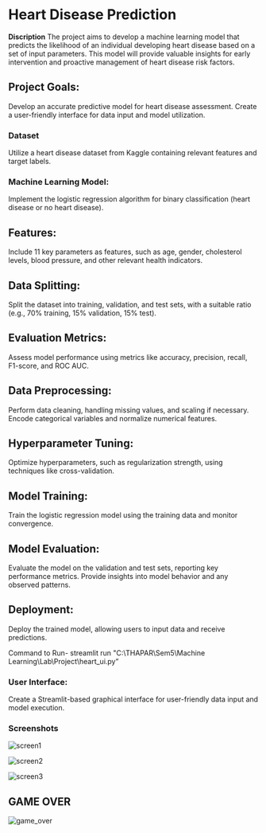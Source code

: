 # Heart Disease Prediction 
**Discription**
The project aims to develop a machine learning model that predicts the likelihood of an individual developing heart disease based on a set of input parameters. This model will provide valuable insights for early intervention and proactive management of heart disease risk factors.

## Project Goals:

Develop an accurate predictive model for heart disease assessment.
Create a user-friendly interface for data input and model utilization.

### Dataset

Utilize a heart disease dataset from Kaggle containing relevant features and target labels.

### Machine Learning Model:

Implement the logistic regression algorithm for binary classification (heart disease or no heart disease).

## Features:

Include 11 key parameters as features, such as age, gender, cholesterol levels, blood pressure, and other relevant health indicators.

## Data Splitting:

Split the dataset into training, validation, and test sets, with a suitable ratio (e.g., 70% training, 15% validation, 15% test).

## Evaluation Metrics:

Assess model performance using metrics like accuracy, precision, recall, F1-score, and ROC AUC.

## Data Preprocessing:

Perform data cleaning, handling missing values, and scaling if necessary.
Encode categorical variables and normalize numerical features.

## Hyperparameter Tuning:

Optimize hyperparameters, such as regularization strength, using techniques like cross-validation.

## Model Training:

Train the logistic regression model using the training data and monitor convergence.

## Model Evaluation:

Evaluate the model on the validation and test sets, reporting key performance metrics.
Provide insights into model behavior and any observed patterns.

## Deployment:

Deploy the trained model, allowing users to input data and receive predictions.

Command to Run- streamlit run "C:\THAPAR\Sem5\Machine Learning\Lab\Project\heart_ui.py”
### User Interface:

Create a Streamlit-based graphical interface for user-friendly data input and model execution.

### Screenshots

![screen1](https://github.com/PrateekAdhikaree/Nightmares/blob/master/images/screen1.jpg "Screenshot 1")

![screen2](https://github.com/PrateekAdhikaree/Nightmares/blob/master/images/screen2.jpg "Screenshot 2")

![screen3](https://github.com/PrateekAdhikaree/Nightmares/blob/master/images/screen3.jpg "Screenshot 3")

## GAME OVER

![game_over](https://github.com/PrateekAdhikaree/Nightmares/blob/master/images/game_over.jpg "GAME OVER")
